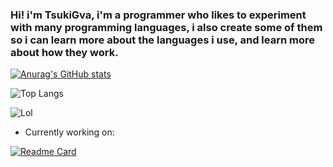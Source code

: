 ### Hi! i'm TsukiGva, i'm a programmer who likes to experiment with many programming languages, i also create some of them so i can learn more about the languages i use, and learn more about how they work.


[![Anurag's GitHub stats](https://github-readme-stats.vercel.app/api?username=TsukiGva2&theme=gruvbox)](https://github.com/anuraghazra/github-readme-stats)

![Top Langs](https://github-readme-stats.vercel.app/api/top-langs/?username=TsukiGva2&layout=compact&theme=gruvbox&hide=xc&exclude_repo=sxript,unnoficial-zimbu,zup,venci)

![Lol](https://metrics.lecoq.io/TsukiGva2)

- Currently working on:

[![Readme Card](https://github-readme-stats.vercel.app/api/pin/?username=TsukiGva2&repo=Blade-lang&theme=gruvbox)](https://github.com/TsukiGva2/Blade-lang)
